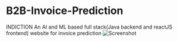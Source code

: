 # B2B-Invoice-Prediction
INDICTION
An AI and ML based full stack(Java backend and reactJS frontend) website for invoice prediction
![Screenshot](https://user-images.githubusercontent.com/55969671/163912000-1af61be7-de1c-407d-99dd-bfdc28110940.png)

